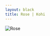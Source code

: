 ```yaml
---
layout: black
title: Rose | Kohi
---
```

![Rose](https://bn3pap090files.storage.live.com/y4m6G5YFJHa07ZgiTCPMx8IXZCDN1jGr3qPBFOlMJD-A_AqtcVE4OQzite9zANv2uDWXpbzdhs_PNMGCh9E3FeWE3YwaiG27btog_KtimuNf6nRkQGnFNu1bjE0W3xo5Ojwad66tYAKwWIQDCcTW4EErcuCf6ycBnCyx2Ydj455uRUw_fQ_OScE0i2X7vqFuWgW?width=768&height=1024&cropmode=none)
